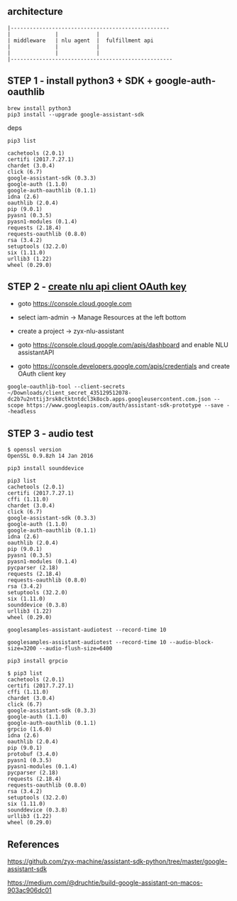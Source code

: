 
architecture 
-------------


```
|--------------------------------------------------
|              |            |
| middleware   | nlu agent  |  fulfillment api
|              |            |
|              |            |
|---------------------------------------------------
```


STEP 1 - install python3 + SDK + google-auth-oauthlib
------------------------

```
brew install python3
pip3 install --upgrade google-assistant-sdk
```

deps

```
pip3 list

cachetools (2.0.1)
certifi (2017.7.27.1)
chardet (3.0.4)
click (6.7)
google-assistant-sdk (0.3.3)
google-auth (1.1.0)
google-auth-oauthlib (0.1.1)
idna (2.6)
oauthlib (2.0.4)
pip (9.0.1)
pyasn1 (0.3.5)
pyasn1-modules (0.1.4)
requests (2.18.4)
requests-oauthlib (0.8.0)
rsa (3.4.2)
setuptools (32.2.0)
six (1.11.0)
urllib3 (1.22)
wheel (0.29.0)
```

STEP 2 - [create nlu api client OAuth key](https://developers.google.com/assistant/sdk/develop/grpc/config-dev-project-and-account)
------

- goto https://console.cloud.google.com
- select iam-admin -> Manage Resources at the left bottom
- create a project -> zyx-nlu-assistant

- goto https://console.cloud.google.com/apis/dashboard and enable NLU assistantAPI
- goto https://console.developers.google.com/apis/credentials and create OAuth client key

```
google-oauthlib-tool --client-secrets ~/Downloads/client_secret_435129512078-dc2b7u2nttij3rsk8ctktntdcl3k8ocb.apps.googleusercontent.com.json --scope https://www.googleapis.com/auth/assistant-sdk-prototype --save --headless
```

STEP 3 - audio test 
-------


```
$ openssl version
OpenSSL 0.9.8zh 14 Jan 2016
```


```
pip3 install sounddevice
```

```
pip3 list
cachetools (2.0.1)
certifi (2017.7.27.1)
cffi (1.11.0)
chardet (3.0.4)
click (6.7)
google-assistant-sdk (0.3.3)
google-auth (1.1.0)
google-auth-oauthlib (0.1.1)
idna (2.6)
oauthlib (2.0.4)
pip (9.0.1)
pyasn1 (0.3.5)
pyasn1-modules (0.1.4)
pycparser (2.18)
requests (2.18.4)
requests-oauthlib (0.8.0)
rsa (3.4.2)
setuptools (32.2.0)
six (1.11.0)
sounddevice (0.3.8)
urllib3 (1.22)
wheel (0.29.0)
```

```
googlesamples-assistant-audiotest --record-time 10

googlesamples-assistant-audiotest --record-time 10 --audio-block-size=3200 --audio-flush-size=6400
```

```
pip3 install grpcio

$ pip3 list
cachetools (2.0.1)
certifi (2017.7.27.1)
cffi (1.11.0)
chardet (3.0.4)
click (6.7)
google-assistant-sdk (0.3.3)
google-auth (1.1.0)
google-auth-oauthlib (0.1.1)
grpcio (1.6.0)
idna (2.6)
oauthlib (2.0.4)
pip (9.0.1)
protobuf (3.4.0)
pyasn1 (0.3.5)
pyasn1-modules (0.1.4)
pycparser (2.18)
requests (2.18.4)
requests-oauthlib (0.8.0)
rsa (3.4.2)
setuptools (32.2.0)
six (1.11.0)
sounddevice (0.3.8)
urllib3 (1.22)
wheel (0.29.0)
```

References
----------

https://github.com/zyx-machine/assistant-sdk-python/tree/master/google-assistant-sdk

https://medium.com/@druchtie/build-google-assistant-on-macos-903ac906dc01
